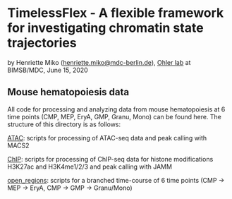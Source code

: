 
# TimelessFlex - A flexible framework for investigating chromatin state trajectories

by Henriette Miko (henriette.miko@mdc-berlin.de), [Ohler lab](
https://github.com/ohlerlab) at BIMSB/MDC, June 15, 2020

## Mouse hematopoiesis data

All code for processing and analyzing data from mouse hematopoiesis at 6 time points (CMP, MEP, EryA, GMP, Granu, Mono) can be found here.
The structure of this directory is as follows:

[ATAC](./ATAC): scripts for processing of ATAC-seq data and peak calling with MACS2

[ChIP](./ChIP): scripts for processing of ChIP-seq data for histone modifications H3K27ac and H3K4me1/2/3 and peak calling with JAMM

[open_regions](./open_regions): scripts for a branched time-course of 6 time points (CMP -> MEP -> EryA, CMP -> GMP -> Granu/Mono)
